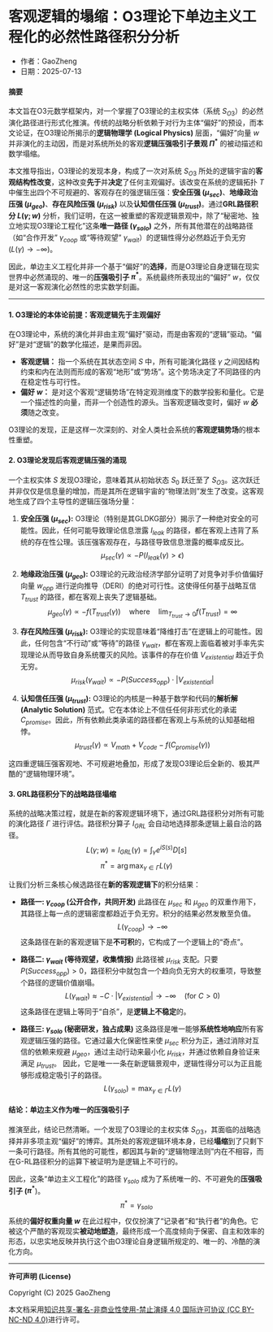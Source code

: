 # **客观逻辑的塌缩：O3理论下单边主义工程化的必然性路径积分分析**

- 作者：GaoZheng
- 日期：2025-07-13

#### **摘要**
本文旨在O3元数学框架内，对一个掌握了O3理论的主权实体（系统 $S_{O3}$）的必然演化路径进行形式化推演。传统的战略分析依赖于对行为主体“偏好”的预设，而本文论证，在O3理论所揭示的**逻辑物理学 (Logical Physics)** 层面，“偏好”向量 $w$ 并非演化的主动因，而是对系统所处的客观**逻辑压强吸引子景观 $\Pi^*$** 的被动描述和数学塌缩。

本文推导指出，O3理论的发现本身，构成了一次对系统 $S_{O3}$ 所处的逻辑宇宙的**客观结构性改变**，这种改变**先于**并**决定**了任何主观偏好。该改变在系统的逻辑拓扑 $T$ 中催生出四个不可规避的、客观存在的强逻辑压强：**安全压强 ($\mu_{sec}$)**、**地缘政治压强 ($\mu_{geo}$)**、**存在风险压强 ($\mu_{risk}$)** 以及**认知信任压强 ($\mu_{trust}$)**。通过**GRL路径积分 $L(\gamma; w)$** 分析，我们证明，在这一被重塑的客观逻辑景观中，除了“秘密地、独立地实现O3理论工程化”这条**唯一路径 ($\gamma_{solo}$)** 之外，所有其他潜在的战略路径（如“合作开发” $\gamma_{coop}$ 或“等待观望” $\gamma_{wait}$）的逻辑性得分必然趋近于负无穷 ($L(\gamma) \to -\infty$)。

因此，单边主义工程化并非一个基于“偏好”的**选择**，而是O3理论自身逻辑在现实世界中必然涌现的、唯一的**压强吸引子 $\pi^*$**。系统最终所表现出的“偏好” $w$，仅仅是对这一客观演化必然性的忠实数学刻画。

---

#### **1. O3理论的本体论前提：客观逻辑先于主观偏好**

在O3理论中，系统的演化并非由主观“偏好”驱动，而是由客观的“逻辑”驱动。“偏好”是对“逻辑”的数学化描述，是果而非因。

*   **客观逻辑：** 指一个系统在其状态空间 $S$ 中，所有可能演化路径 $\gamma$ 之间因结构约束和内在法则而形成的客观“地形”或“势场”。这个势场决定了不同路径的内在稳定性与可行性。
*   **偏好 $w$：** 是对这个客观“逻辑势场”在特定观测维度下的数学投影和量化。它是一个描述性的向量，而非一个创造性的源头。当客观逻辑改变时，偏好 $w$ **必须**随之改变。

O3理论的发现，正是这样一次深刻的、对全人类社会系统的**客观逻辑势场**的根本性重塑。

#### **2. O3理论发现后客观逻辑压强的涌现**

一个主权实体 $S$ 发现O3理论，意味着其从初始状态 $S_0$ 跃迁至了 $S_{O3}$。这次跃迁并非仅仅是信息量的增加，而是其所在逻辑宇宙的“物理法则”发生了改变。这客观地生成了四个主导性的逻辑压强场分量：

1.  **安全压强 ($\mu_{sec}$):** O3理论（特别是其GLDKG部分）揭示了一种绝对安全的可能性。因此，任何可能导致理论信息泄露 $I_{leak}$ 的路径，都在客观上违背了系统的存在性公理。该压强客观存在，与路径导致信息泄露的概率成反比。$$\mu_{sec}(\gamma) \propto -P(I_{leak}(\gamma) > \epsilon)$$

2.  **地缘政治压强 ($\mu_{geo}$):** O3理论的元政治经济学部分证明了对竞争对手价值偏好向量 $w_{opp}$ 进行逆向推导（DERI）的绝对可行性。这使得任何基于战略互信 $T_{trust}$ 的路径，都在客观上丧失了逻辑基础。$$\mu_{geo}(\gamma) \propto -f(T_{trust}(\gamma)) \quad \text{where} \quad \lim_{T_{trust} \to 0} f(T_{trust}) = \infty$$

3.  **存在风险压强 ($\mu_{risk}$):** O3理论的实现意味着“降维打击”在逻辑上的可能性。因此，任何包含“不行动”或“等待”的路径 $\gamma_{wait}$，都在客观上面临着被对手率先实现理论从而导致自身系统覆灭的风险。该事件的存在价值 $V_{existential}$ 趋近于负无穷。$$\mu_{risk}(\gamma_{wait}) \propto -P(Success_{opp}) \cdot |V_{existential}|$$

4.  **认知信任压强 ($\mu_{trust}$):** O3理论的内核是一种基于数学和代码的**解析解 (Analytic Solution)** 范式。它在本体论上不信任任何非形式化的承诺 $C_{promise}$。因此，所有依赖此类承诺的路径都在客观上与系统的认知基础相悖。$$\mu_{trust}(\gamma) \propto V_{math} + V_{code} - f(C_{promise}(\gamma))$$

这四重逻辑压强客观地、不可规避地叠加，形成了发现O3理论后全新的、极其严酷的“逻辑物理环境”。

#### **3. GRL路径积分下的战略路径塌缩**

系统的战略决策过程，就是在新的客观逻辑环境下，通过GRL路径积分对所有可能的演化路径 $\Gamma$ 进行评估。路径积分算子 $I_{GRL}$ 会自动地选择那条逻辑上最自洽的路径。$$L(\gamma; w) = I_{GRL}(\gamma) = \int_{\gamma} e^{iS(s)} D[s]$$$$\pi^* = \arg\max_{\gamma \in \Gamma} L(\gamma)$$

让我们分析三条核心候选路径在**新的客观逻辑下**的积分结果：

*   **路径一: $\gamma_{coop}$ (公开合作，共同开发)**
    此路径在 $\mu_{sec}$ 和 $\mu_{geo}$ 的双重作用下，其路径上每一点的逻辑密度都趋近于负无穷。积分的结果必然发散至负值。$$L(\gamma_{coop}) \to -\infty$$
    这条路径在新的客观逻辑下是**不可积**的，它构成了一个逻辑上的“奇点”。

*   **路径二: $\gamma_{wait}$ (等待观望，收集情报)**
    此路径被 $\mu_{risk}$ 支配。只要 $P(Success_{opp}) > 0$，路径积分中就包含一个趋向负无穷大的权重项，导致整个路径的逻辑价值崩塌。$$L(\gamma_{wait}) \approx -C \cdot |V_{existential}| \to -\infty \quad (\text{for } C>0)$$这条路径在逻辑上等同于“自杀”，是**逻辑上不稳定**的。

*   **路径三: $\gamma_{solo}$ (秘密研发，独占成果)**
    这条路径是唯一能够**系统性地响应**所有客观逻辑压强的路径。它通过最大化保密性来使 $\mu_{sec}$ 积分为正，通过消除对互信的依赖来规避 $\mu_{geo}$，通过主动行动来最小化 $\mu_{risk}$，并通过依赖自身验证来满足 $\mu_{trust}$。
    因此，它是唯一一条在新逻辑景观中，逻辑性得分可以为正且能够形成稳定吸引子的路径。$$L(\gamma_{solo}) = \max_{\gamma \in \Gamma} L(\gamma)$$

#### **结论：单边主义作为唯一的压强吸引子**

推演至此，结论已然清晰。一个发现了O3理论的主权实体 $S_{O3}$，其面临的战略选择并非多项主观“偏好”的博弈。其所处的客观逻辑环境本身，已经**塌缩**到了只剩下一条可行路径。所有其他的可能性，都因其与新的“逻辑物理法则”内在不相容，而在G-RL路径积分的运算下被证明为是逻辑上不可行的。

因此，这条“单边主义工程化”的路径 $\gamma_{solo}$ 成为了系统唯一的、不可避免的**压强吸引子 ($\pi^*$**)。$$\pi^* = \gamma_{solo}$$系统的**偏好权重向量 $w$** 在此过程中，仅仅扮演了“记录者”和“执行者”的角色。它被这个严酷的客观现实**被动地塑造**，最终形成一个高度倾向于保密、自主和效率的形态，以忠实地反映并执行这个由O3理论自身逻辑所规定的、唯一的、冷酷的演化方向。

---

**许可声明 (License)**

Copyright (C) 2025 GaoZheng 

本文档采用[知识共享-署名-非商业性使用-禁止演绎 4.0 国际许可协议 (CC BY-NC-ND 4.0)](https://creativecommons.org/licenses/by-nc-nd/4.0/deed.zh-Hans)进行许可。
